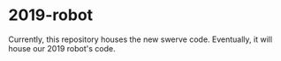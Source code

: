 # 2019-robot
Currently, this repository houses the new swerve code. Eventually, it will house our 2019 robot's code.
